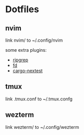 # Dotfiles

## nvim
link nvim/ to ~/.config/nvim

some extra plugins:
- [ripgrep](https://github.com/BurntSushi/ripgrep)
- [fd](https://github.com/sharkdp/fd)
- [cargo-nextest](https://nexte.st/index.html#cargo-nextest)

## tmux
link .tmux.conf to ~/.tmux.confg

## wezterm
link wezterm/ to ~/.config/wezterm
